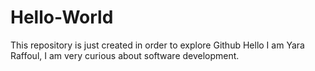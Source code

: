 # Hello-World
This repository is just created in order to explore Github
Hello I am Yara Raffoul, I am very curious about software development.
